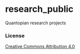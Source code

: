 **research_public**
===================

Quantopian research projects

### License

[Creative Commons Attribution 4.0](https://creativecommons.org/licenses/by/4.0/legalcode)